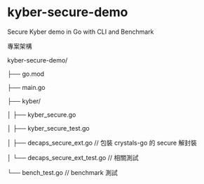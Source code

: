 # kyber-secure-demo
Secure Kyber demo in Go with CLI and Benchmark

專案架構  

kyber-secure-demo/  

├── go.mod  

├── main.go  

├── kyber/  

│   ├── kyber_secure.go  

│   ├── kyber_secure_test.go  

│   ├── decaps_secure_ext.go         // 包裝 crystals-go 的 secure 解封裝  

│   └── decaps_secure_ext_test.go    // 相關測試  

└── bench_test.go                    // benchmark 測試

